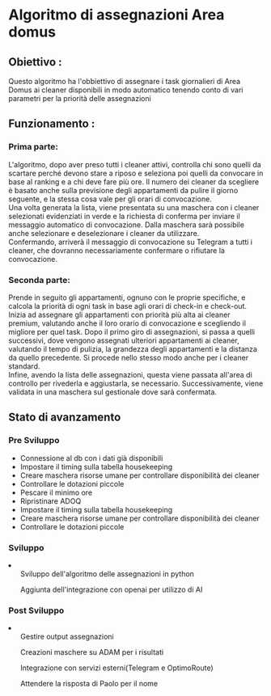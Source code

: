 # Algoritmo di assegnazioni Area domus

## Obiettivo : 
<div> 

<p> Questo algoritmo ha l'obbiettivo di assegnare i task giornalieri di Area Domus ai cleaner disponibili in modo automatico tenendo conto di vari parametri per la priorità delle assegnazioni </p>

## Funzionamento :

<p> 

### Prima parte:
L'algoritmo, dopo aver preso tutti i cleaner attivi, controlla chi sono quelli da scartare perché devono stare a riposo e seleziona poi quelli da convocare in base al ranking e a chi deve fare più ore. Il numero dei cleaner da scegliere è basato anche sulla previsione degli appartamenti da pulire il giorno seguente, e la stessa cosa vale per gli orari di convocazione.  
Una volta generata la lista, viene presentata su una maschera con i cleaner selezionati evidenziati in verde e la richiesta di conferma per inviare il messaggio automatico di convocazione. Dalla maschera sarà possibile anche selezionare e deselezionare i cleaner da utilizzare.  
Confermando, arriverà il messaggio di convocazione su Telegram a tutti i cleaner, che dovranno necessariamente confermare o rifiutare la convocazione.

### Seconda parte:
Prende in seguito gli appartamenti, ognuno con le proprie specifiche, e calcola la priorità di ogni task in base agli orari di check-in e check-out.  
Inizia ad assegnare gli appartamenti con priorità più alta ai cleaner premium, valutando anche il loro orario di convocazione e scegliendo il migliore per quel task. Dopo il primo giro di assegnazioni, si passa a quelli successivi, dove vengono assegnati ulteriori appartamenti ai cleaner, valutando il tempo di pulizia, la grandezza degli appartamenti e la distanza da quello precedente. Si procede nello stesso modo anche per i cleaner standard.  
Infine, avendo la lista delle assegnazioni, questa viene passata all'area di controllo per rivederla e aggiustarla, se necessario. Successivamente, viene validata in una maschera sul gestionale dove sarà confermata.</p>

## Stato di avanzamento

### Pre Sviluppo
<p> 
    <ul>
        <li>Connessione al db con i dati già disponibili</li>
        <li>Impostare il timing sulla tabella housekeeping </li>
        <li>Creare maschera risorse umane per controllare disponibilità dei cleaner </li>
        <li>Controllare le dotazioni piccole </li>
        <li>Pescare il minimo ore</li>
        <li>Ripristinare ADOQ</li>
        <li>Impostare il timing sulla tabella housekeeping </li>
        <li>Creare maschera risorse umane per controllare disponibilità dei cleaner </li>
        <li>Controllare le dotazioni piccole </li>
    </ul>
</p>

### Sviluppo
<p> 
    <li>
        <ul>Sviluppo dell'algoritmo delle assegnazioni in python</ul>
        <ul>Aggiunta dell'integrazione con openai per utilizzo di AI</ul>
    </li>
</p>

### Post Sviluppo
<p> 
    <li>
        <ul>Gestire output assegnazioni</ul>
        <ul>Creazioni maschere su ADAM per i risultati</ul>
        <ul>Integrazione con servizi esterni(Telegram e OptimoRoute)</ul>
        <ul>Attendere la risposta di Paolo per il nome</ul>
    </li>
</p>

</div>